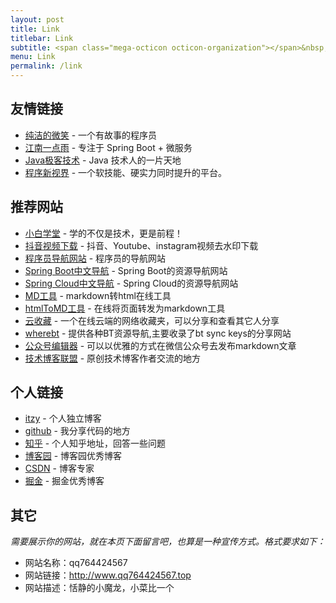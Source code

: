 ```yaml
---
layout: post
title: Link
titlebar: Link
subtitle: <span class="mega-octicon octicon-organization"></span>&nbsp;&nbsp; Resource link
menu: Link
permalink: /link
---
```


## 友情链接

- [纯洁的微笑](http://www.ityouknow.net/blog-neo) - 一个有故事的程序员
- [江南一点雨](https://www.javaboy.org/) - 专注于 Spring Boot + 微服务
- [Java极客技术](http://www.justdojava.com) - Java 技术人的一片天地
- [程序新视界](http://www.choupangxia.com) - 一个软技能、硬实力同时提升的平台。

## 推荐网站

- [小白学堂](http://www.itmind.net/) - 学的不仅是技术，更是前程！
- [抖音视频下载](https://free-tiktok.com/) - 抖音、Youtube、instagram视频去水印下载
- [程序员导航网站](http://tooool.org/) - 程序员的导航网站 
- [Spring Boot中文导航](http://springboot.fun/) - Spring Boot的资源导航网站    
- [Spring Cloud中文导航](http://springcloud.fun/) - Spring Cloud的资源导航网站    
- [MD工具](https://mdnice.com/) - markdown转html在线工具  
- [htmlToMD工具](http://relatos.top/2md/) - 在线将页面转发为markdown工具  
- [云收藏](http://www.favorites.ren/) - 一个在线云端的网络收藏夹，可以分享和查看其它人分享
- [wherebt](http://wherebt.com/) - 提供各种BT资源导航,主要收录了bt sync keys的分享网站
- [公众号编辑器](http://md.ityouknow.com/) - 可以以优雅的方式在微信公众号去发布markdown文章
- [技术博客联盟](http://techblog.pub/) - 原创技术博客作者交流的地方


## 个人链接

- [itzy](http://www.qq764424567.top/) - 个人独立博客
- [github](https://github.com/764424567) -  我分享代码的地方
- [知乎](https://www.zhihu.com/people/764424567) - 个人知乎地址，回答一些问题
- [博客园](https://www.cnblogs.com/qq764424567) - 博客园优秀博客
- [CSDN](http://blog.csdn.net/q764424567)  - 博客专家
- [掘金](https://juejin.im/user/5e61f1ba6fb9a07cd942bb72) - 掘金优秀博客

## 其它  

*需要展示你的网站，就在本页下面留言吧，也算是一种宣传方式。格式要求如下：*

- 网站名称：qq764424567
- 网站链接：http://www.qq764424567.top  
- 网站描述：恬静的小魔龙，小菜比一个

